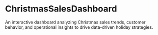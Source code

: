 # ChristmasSalesDashboard
An interactive dashboard analyzing Christmas sales trends, customer behavior, and operational insights to drive data-driven holiday strategies.
